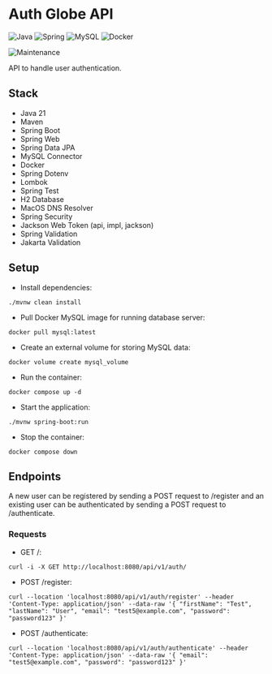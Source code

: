 # Auth Globe API

![Java](https://img.shields.io/badge/java-%23ED8B00.svg?style=for-the-badge&logo=openjdk&logoColor=white) ![Spring](https://img.shields.io/badge/spring-%236DB33F.svg?style=for-the-badge&logo=spring&logoColor=white) ![MySQL](https://img.shields.io/badge/mysql-4479A1.svg?style=for-the-badge&logo=mysql&logoColor=white) ![Docker](https://img.shields.io/badge/docker-%230db7ed.svg?style=for-the-badge&logo=docker&logoColor=white)

![Maintenance](https://img.shields.io/badge/Maintained%3F-yes-green.svg)

API to handle user authentication.

## Stack

- Java 21
- Maven
- Spring Boot
- Spring Web
- Spring Data JPA
- MySQL Connector
- Docker
- Spring Dotenv
- Lombok
- Spring Test
- H2 Database
- MacOS DNS Resolver
- Spring Security
- Jackson Web Token (api, impl, jackson)
- Spring Validation
- Jakarta Validation

## Setup

- Install dependencies:

```
./mvnw clean install
```

- Pull Docker MySQL image for running database server:

```
docker pull mysql:latest
```

- Create an external volume for storing MySQL data:

```
docker volume create mysql_volume
```

- Run the container:

```
docker compose up -d
```

- Start the application:

```
./mvnw spring-boot:run
```

- Stop the container:

```
docker compose down
```

## Endpoints

A new user can be registered by sending a POST request to /register and an existing user can be authenticated by sending a POST request to /authenticate.

### Requests

- GET /:

```
curl -i -X GET http://localhost:8080/api/v1/auth/
```

- POST /register:

```
curl --location 'localhost:8080/api/v1/auth/register' --header 'Content-Type: application/json' --data-raw '{ "firstName": "Test", "lastName": "User", "email": "test5@example.com", "password": "password123" }'
```

- POST /authenticate:

```
curl --location 'localhost:8080/api/v1/auth/authenticate' --header 'Content-Type: application/json' --data-raw '{ "email": "test5@example.com", "password": "password123" }'
```
